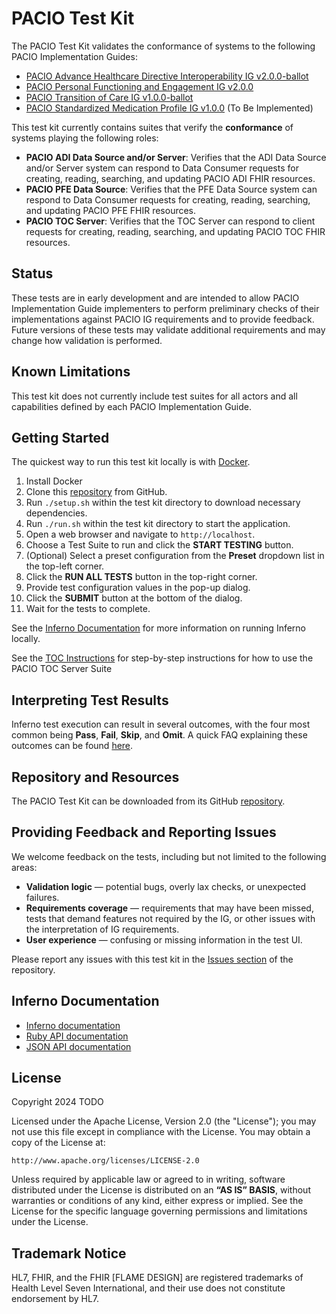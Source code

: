 # PACIO Test Kit

The PACIO Test Kit validates the conformance of systems to the following PACIO Implementation Guides:

* [PACIO Advance Healthcare Directive Interoperability IG v2.0.0-ballot](https://hl7.org/fhir/us/pacio-adi/2025Sep/)
* [PACIO Personal Functioning and Engagement IG v2.0.0](https://hl7.org/fhir/us/pacio-pfe/)
* [PACIO Transition of Care IG v1.0.0-ballot](https://hl7.org/fhir/us/pacio-toc/2025May/)
* [PACIO Standardized Medication Profile IG v1.0.0](https://hl7.org/fhir/us/smp/) (To Be Implemented)

This test kit currently contains suites that verify the **conformance** of systems playing the following roles:

* **PACIO ADI Data Source and/or Server**: Verifies that the ADI Data Source and/or Server system can respond to Data Consumer requests for creating, reading, searching, and updating PACIO ADI FHIR resources.
* **PACIO PFE Data Source**: Verifies that the PFE Data Source system can respond to Data Consumer requests for creating, reading, searching, and updating PACIO PFE FHIR resources.
* **PACIO TOC Server**: Verifies that the TOC Server can respond to client requests for creating, reading, searching, and updating PACIO TOC FHIR resources.

## Status

These tests are in early development and are intended to allow PACIO Implementation Guide implementers to perform preliminary checks of their implementations against PACIO IG requirements and to provide feedback. Future versions of these tests may validate additional requirements and may change how validation is performed.

## Known Limitations

This test kit does not currently include test suites for all actors and all capabilities defined by each PACIO Implementation Guide.

## Getting Started

The quickest way to run this test kit locally is with [Docker](https://www.docker.com/).

1. Install Docker
2. Clone this [repository](https://github.com/paciowg/pacio-test-kit) from GitHub.
3. Run `./setup.sh` within the test kit directory to download necessary dependencies.
4. Run `./run.sh` within the test kit directory to start the application.
5. Open a web browser and navigate to `http://localhost`.
6. Choose a Test Suite to run and click the **START TESTING** button.
7. (Optional) Select a preset configuration from the **Preset** dropdown list in the top-left corner.
8. Click the **RUN ALL TESTS** button in the top-right corner.
9. Provide test configuration values in the pop-up dialog.
10. Click the **SUBMIT** button at the bottom of the dialog.
11. Wait for the tests to complete.

See the [Inferno Documentation](https://inferno-framework.github.io/docs/getting-started-users.html#running-an-existing-test-kit) for more information on running Inferno locally.

See the [TOC Instructions](/lib/pacio_test_kit/toc/TOC_INSTRUCTIONS.md) for step-by-step instructions for how to use the PACIO TOC Server Suite

## Interpreting Test Results

Inferno test execution can result in several outcomes, with the four most common being **Pass**, **Fail**, **Skip**, and **Omit**. A quick FAQ explaining these outcomes can be found [here](https://github.com/onc-healthit/onc-certification-g10-test-kit/wiki/FAQ#q-what-is-the-difference-between-skipped-test-and-omitted-test).

## Repository and Resources

The PACIO Test Kit can be downloaded from its GitHub [repository](https://github.com/paciowg/pacio-test-kit).

## Providing Feedback and Reporting Issues

We welcome feedback on the tests, including but not limited to the following areas:

* **Validation logic** — potential bugs, overly lax checks, or unexpected failures.
* **Requirements coverage** — requirements that may have been missed, tests that demand features not required by the IG, or other issues with the interpretation of IG requirements.
* **User experience** — confusing or missing information in the test UI.

Please report any issues with this test kit in the [Issues section](https://github.com/paciowg/pacio-test-kit/issues) of the repository.

## Inferno Documentation

- [Inferno documentation](https://inferno-framework.github.io/docs/)
- [Ruby API documentation](https://inferno-framework.github.io/inferno-core/docs/)
- [JSON API documentation](https://inferno-framework.github.io/inferno-core/api-docs/)

## License

Copyright 2024 TODO

Licensed under the Apache License, Version 2.0 (the "License"); you may not use this file except in compliance with the License.
You may obtain a copy of the License at:
```
http://www.apache.org/licenses/LICENSE-2.0
```

Unless required by applicable law or agreed to in writing, software distributed under the License is distributed on an **“AS IS” BASIS**, without warranties or conditions of any kind, either express or implied. See the License for the specific language governing permissions and limitations under the License.

## Trademark Notice

HL7, FHIR, and the FHIR [FLAME DESIGN] are registered trademarks of Health Level Seven International, and their use does not constitute endorsement by HL7.

